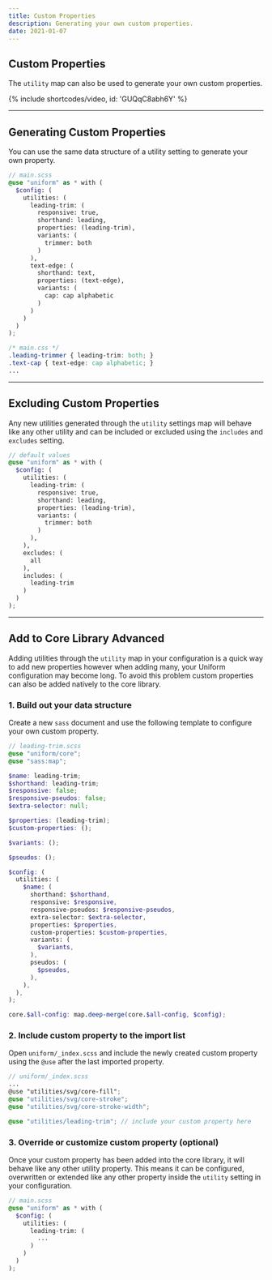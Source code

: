 ```yaml
---
title: Custom Properties
description: Generating your own custom properties.
date: 2021-01-07
---
```


## Custom Properties

The `utility` map can also be used to generate your own custom properties.

{% include shortcodes/video, id: 'GUQqC8abh6Y' %}

---

## Generating Custom Properties

You can use the same data structure of a utility setting to generate your own property.

```scss
// main.scss
@use "uniform" as * with (
  $config: (
    utilities: (
      leading-trim: (
        responsive: true,
        shorthand: leading,
        properties: (leading-trim),
        variants: (
          trimmer: both
        )
      ),
      text-edge: (
        shorthand: text,
        properties: (text-edge),
        variants: (
          cap: cap alphabetic
        )
      )
    )
  )
);
```

```css
/* main.css */
.leading-trimmer { leading-trim: both; }
.text-cap { text-edge: cap alphabetic; }
...
```

---

## Excluding Custom Properties

Any new utilities generated through the `utility` settings map will behave like any other utility and can be included or excluded using the `includes` and `excludes` setting.

```scss
// default values
@use "uniform" as * with (
  $config: (
    utilities: (
      leading-trim: (
        responsive: true,
        shorthand: leading,
        properties: (leading-trim),
        variants: (
          trimmer: both
        )
      ),
    ),
    excludes: (
      all
    ),
    includes: (
      leading-trim
    )
  )
);
```

---

## Add to Core Library <span class="ml-6 inline-flex align-items-center px-8 h-20 font-sm bold radius-full bg-blue bg-brighten-500 color-white align-middle">Advanced</span>

Adding utilities through the `utility` map in your configuration is a quick way to add new properties however when adding many, your Uniform configuration may become long. To avoid this problem custom properties can also be added natively to the core library.

### 1. Build out your data structure

Create a new `sass` document and use the following template to configure your own custom property.

```scss
// leading-trim.scss
@use "uniform/core";
@use "sass:map";

$name: leading-trim;
$shorthand: leading-trim;
$responsive: false;
$responsive-pseudos: false;
$extra-selector: null;

$properties: (leading-trim);
$custom-properties: ();

$variants: ();

$pseudos: ();

$config: (
  utilities: (
    $name: (
      shorthand: $shorthand,
      responsive: $responsive,
      responsive-pseudos: $responsive-pseudos,
      extra-selector: $extra-selector,
      properties: $properties,
      custom-properties: $custom-properties,
      variants: (
        $variants,
      ),
      pseudos: (
        $pseudos,
      ),
    ),
  ),
);

core.$all-config: map.deep-merge(core.$all-config, $config);
```

### 2. Include custom property to the import list

Open `uniform/_index.scss` and include the newly created custom property using the `@use` after the last imported property.

```scss
// uniform/_index.scss
...
@use "utilities/svg/core-fill";
@use "utilities/svg/core-stroke";
@use "utilities/svg/core-stroke-width";

@use "utilities/leading-trim"; // include your custom property here
```

### 3. Override or customize custom property (optional)

Once your custom property has been added into the core library, it will behave like any other utility property. This means it can be configured, overwritten or extended like any other property inside the `utility` setting in your configuration.

```scss
// main.scss
@use "uniform" as * with (
  $config: (
    utilities: (
      leading-trim: (
        ...
      )
    )
  )
);
```
